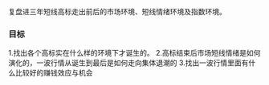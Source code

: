 复盘进三年短线高标走出前后的市场环境、短线情绪环境及指数环境。
### 目标
1.找出各个高标实在什么样的环境下才诞生的。
2.高标结束后市场短线情绪是如何演化的，一波行情从诞生到最后是如何走向集体退潮的
3.找出一波行情里面有什么比较好的赚钱效应与机会
